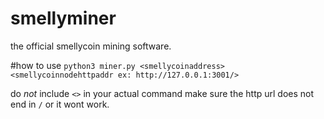 # smellyminer
the official smellycoin mining software. 

#how to use
``python3 miner.py <smellycoinaddress> <smellycoinnodehttpaddr ex: http://127.0.0.1:3001/>``

do *not* include ``<>`` in your actual command make sure the http url does not end in ``/`` or it wont work.
